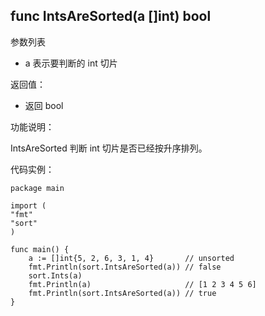## func IntsAreSorted(a []int) bool

参数列表

- a 表示要判断的 int 切片

返回值：

- 返回 bool

功能说明：

IntsAreSorted 判断 int 切片是否已经按升序排列。

代码实例：

	package main
	
	import (
	"fmt"
	"sort"
	)
	
	func main() {
		a := []int{5, 2, 6, 3, 1, 4}       // unsorted
		fmt.Println(sort.IntsAreSorted(a)) // false
		sort.Ints(a)
		fmt.Println(a)                     // [1 2 3 4 5 6]
		fmt.Println(sort.IntsAreSorted(a)) // true
	}
	
